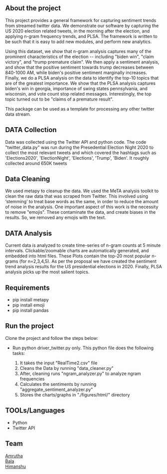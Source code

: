 
## About the project

This project provides a general framework for capturing sentiment trends from streamed twitter data. We demonstrate our software by capturing the US 2020 election related tweets, in the morning after the election, and applying n-gram frequency trends, and PLSA. The framework is written to be such that it is easy to add new modules, and perform new analytics. 

Using this dataset, we show that n-gram analysis captures many of the prominent characteristics of the election -- including "biden win", "claim victory", and "trump premature claim". We then apply a sentiment analysis, and show that the positive sentiment towards trump decreases between 840-1000 AM, while biden's positive sentiment marginally increases. Finally, we do a PLSA analysis on the data to identify the top-10 topics that are of the greatest importance. We show that the PLSA analysis captures biden's win in georgia, importance of swing states pennsylvania, and wisconsin, and vote count stop related messages. Interestingly, the top topic turned out to be "claims of a premature result".

This package can be used as a template for processing any other twitter data stream. 

## DATA Collection

Data was collected using the Twitter API and python code. The code "twitter_data.py" was run during the Presedential Election Night 2020 to collect the most relevant tweets and which covered the hashtags such as 'Elections2020', 'ElectionNight', 'Elections', 'Trump', 'Biden'. It roughly collected around 650K tweets

## Data Cleaning 

We used metapy to cleanup the data. We used the MeTA analysis toolkit to clean the raw data that was scraped from Twitter. This involved using ‘stemming’ to treat base words as the same, in order to reduce the amount of noise in the analysis. One important aspect of this work is the necessity to remove "emojis". These contaminate the data, and create biases in the results. So, we removed any emojis with the text. 

## DATA Analysis

Current data is analyzed to create time-series of n-gram counts at 5 minute intervals. Clickable/zoomable charts are automatically generated, and embedded into html files. These Plots contain the top-20 most popular n-grams (for n=2,3,4,5). As per the proposal we have created the sentiment trend analysis results for the US presidential elections in 2020. Finally, PLSA analysis picks up the most salient topics. 


## Requirements

- pip install metapy
- pip install emoji
- pip install pandas

## Run the project

Clone the project and follow the steps below: 


- Run python driver_twitter.py only. This python file does the following tasks: 

  1. It takes the input "RealTime2.csv" file 
  2. Cleans the Data by running "data_cleaner.py" 
  3. After, cleaning runs "ngram_analyzer.py" to analyze ngram frequencies
  4. Calculates the sentiments by running "aggregate_sentiment_analyzer.py" 
  5. Stores the charts/graphs in "./figures/html/" directory
 
## TOOLs/Languages

- Python
- Twitter API

  
 ## Team
 
 [Amrutha](https://github.com/amrutha97)\
 [Bala](https://github.com/balaksuiuc)\
 [Himanshu](https://github.com/hpandeycodeit)
